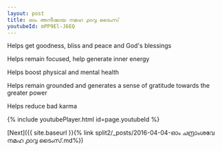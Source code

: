 ```yaml
---
layout: post
title: ഓം അനീഷായ നമഹ ൧൦൮ ടൈംസ്
youtubeId: mPP9El-J6EQ
---
```

 
 
Helps get goodness, bliss and peace and God's blessings
 
Helps remain focused, help generate inner energy 
 
Helps boost physical and mental health 
 
Helps remain grounded and generates a sense of gratitude towards the greater power 
 
Helps reduce bad karma
 
 
 
 


{% include youtubePlayer.html id=page.youtubeId %}
 
[Next]({{ site.baseurl }}{% link  split2/_posts/2016-04-04-ഓം ചന്ദ്രാംശവേ നമഹ ൧൦൮ ടൈംസ്.md%})
 
